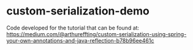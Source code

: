 # custom-serialization-demo
Code developed for the tutorial that can be found at: https://medium.com/@arthureffting/custom-serialization-using-spring-your-own-annotations-and-java-reflection-b78b96ee461c
